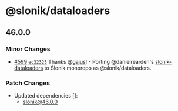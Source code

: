 # @slonik/dataloaders

## 46.0.0

### Minor Changes

- [#599](https://github.com/gajus/slonik/pull/599) [`ec32325`](https://github.com/gajus/slonik/commit/ec32325a789f9bd74dc2905371d819d245686dec) Thanks [@gajus](https://github.com/gajus)! - Porting @danielrearden's [slonik-dataloaders](https://github.com/danielrearden/slonik-dataloaders) to Slonik monorepo as @slonik/dataloaders.

### Patch Changes

- Updated dependencies []:
  - slonik@46.0.0
